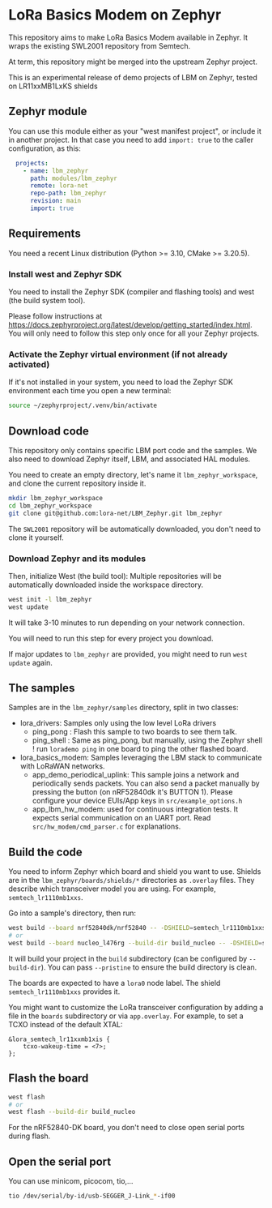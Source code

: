 # LoRa Basics Modem on Zephyr

This repository aims to make LoRa Basics Modem available in Zephyr. It wraps the existing
SWL2001 repository from Semtech.

At term, this repository might be merged into the upstream Zephyr project.

This is an experimental release of demo projects of LBM on Zephyr, tested on LR11xxMB1LxKS shields

## Zephyr module

You can use this module either as your "west manifest project", or include it in
another project. In that case you need to add `import: true` to the caller configuration, as this:

```yaml
  projects:
    - name: lbm_zephyr
      path: modules/lbm_zephyr
      remote: lora-net
      repo-path: lbm_zephyr
      revision: main
      import: true
```

## Requirements

You need a recent Linux distribution (Python >= 3.10, CMake >= 3.20.5).

### Install west and Zephyr SDK

You need to install the Zephyr SDK (compiler and flashing tools) and west (the build system tool).

Please follow instructions at <https://docs.zephyrproject.org/latest/develop/getting_started/index.html>.
You will only need to follow this step only once for all your Zephyr projects.

### Activate the Zephyr virtual environment (if not already activated)

If it's not installed in your system, you need to load the Zephyr SDK environment each time you open a new terminal:

```bash
source ~/zephyrproject/.venv/bin/activate
```

## Download code

This repository only contains specific LBM port code and the samples. We also need to download Zephyr itself, LBM, and associated HAL modules.

You need to create an empty directory, let's name it `lbm_zephyr_workspace`, and clone the current repository inside it.

```bash
mkdir lbm_zephyr_workspace
cd lbm_zephyr_workspace
git clone git@github.com:lora-net/LBM_Zephyr.git lbm_zephyr
```

The `SWL2001` repository will be automatically downloaded, you don't need to clone it yourself.

### Download Zephyr and its modules

Then, initialize West (the build tool):
Multiple repositories will be automatically downloaded inside the workspace directory.

```bash
west init -l lbm_zephyr
west update
```

It will take 3-10 minutes to run depending on your network connection.

You will need to run this step for every project you download.

If major updates to `lbm_zephyr` are provided, you might need to run `west update` again.

## The samples

Samples are in the `lbm_zephyr/samples` directory, split in two classes:

* lora_drivers: Samples only using the low level LoRa drivers
  * ping_pong : Flash this sample to two boards to see them talk.
  * ping_shell : Same as ping_pong, but manually, using the Zephyr shell ! run `lorademo ping` in one board to ping the other flashed board.
* lora_basics_modem: Samples leveraging the LBM stack to communicate with LoRaWAN networks.
  * app_demo_periodical_uplink: This sample joins a network and periodically sends packets.
    You can also send a packet manually by pressing the button (on nRF52840dk it's BUTTON 1).
    Please configure your device EUIs/App keys in `src/example_options.h`
  * app_lbm_hw_modem: used for continuous integration tests. It expects serial communication on an UART port.
    Read `src/hw_modem/cmd_parser.c` for explanations.


## Build the code

You need to inform Zephyr which board and shield you want to use. Shields are in the `lbm_zephyr/boards/shields/*` directories as `.overlay` files.
They describe which transceiver model you are using. For example, `semtech_lr1110mb1xxs`.

Go into a sample's directory, then run:

```bash
west build --board nrf52840dk/nrf52840 -- -DSHIELD=semtech_lr1110mb1xxs
# or
west build --board nucleo_l476rg --build-dir build_nucleo -- -DSHIELD=semtech_lr1110mb1xxs
```

It will build your project in the `build` subdirectory (can be configured by `--build-dir`).
You can pass `--pristine` to ensure the build directory is clean.

The boards are expected to have a `lora0` node label. The shield `semtech_lr1110mb1xxs` provides it.

You might want to customize the LoRa transceiver configuration by adding a file in the `boards` subdirectory or via `app.overlay`.
For example, to set a TCXO instead of the default XTAL:

```dts
&lora_semtech_lr11xxmb1xis {
    tcxo-wakeup-time = <7>;
};
```

## Flash the board

```bash
west flash
# or
west flash --build-dir build_nucleo
```

For the nRF52840-DK board, you don't need to close open serial ports during flash.

## Open the serial port

You can use minicom, picocom, tio,…

```bash
tio /dev/serial/by-id/usb-SEGGER_J-Link_*-if00
```
